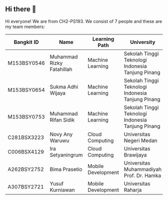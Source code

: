 ## Hi there 👋

<!--

**Here are some ideas to get you started:**

🙋‍♀️ A short introduction - what is your organization all about?
🌈 Contribution guidelines - how can the community get involved?
👩‍💻 Useful resources - where can the community find your docs? Is there anything else the community should know?
🍿 Fun facts - what does your team eat for breakfast?
🧙 Remember, you can do mighty things with the power of [Markdown](https://docs.github.com/github/writing-on-github/getting-started-with-writing-and-formatting-on-github/basic-writing-and-formatting-syntax)
-->

Hi everyone! We are from CH2-PS193. We consist of 7 people and these are my team members:

| Bangkit ID | Name     | Learning Path | University  |LinkedIn |
| ---        | ---      | ---           | ---         | ---       |
| M153BSY0546 | Muhammad Rizky Fatahillah | Machine Learning | Sekolah Tinggi Teknologi Indonesia Tanjung Pinang | [![text](https://img.shields.io/badge/LinkedIn-0077B5?style=for-the-badge&logo=linkedin&logoColor=white)](https://www.linkedin.com/in/muhammad-rizky-fatahillah-50903b267/) |
| M153BSY0654 | Sukma Adhi Wijaya | Machine Learning | Sekolah Tinggi Teknologi Indonesia Tanjung Pinang | [![text](https://img.shields.io/badge/LinkedIn-0077B5?style=for-the-badge&logo=linkedin&logoColor=white)](https://www.linkedin.com/in/sukma-adhi-wijaya-aa1659180/) |
| M153BSY0753 | Muhammad Rifan Sidik | Machine Learning | Sekolah Tinggi Teknologi Indonesia Tanjung Pinang | [![text](https://img.shields.io/badge/LinkedIn-0077B5?style=for-the-badge&logo=linkedin&logoColor=white)](https://www.linkedin.com/in/rifan-sidik-4109081b5/) |
| C281BSX3223 | Novy Any Waruwu | Cloud Computing | Universitas Negeri Medan | [![text](https://img.shields.io/badge/LinkedIn-0077B5?style=for-the-badge&logo=linkedin&logoColor=white)](https://www.linkedin.com/in/novy-any-waruwu/) |
| C006BSX4129 | Ira Setyaningrum | Cloud Computing | Universitas Brawijaya | [![text](https://img.shields.io/badge/LinkedIn-0077B5?style=for-the-badge&logo=linkedin&logoColor=white)](https://www.linkedin.com/in/ira-setyaningrum/) |
| A262BSY2752 | Bima Prasetio | Mobile Development | Universitas Muhammadiyah Prof. Dr. Hamka | [![text](https://img.shields.io/badge/LinkedIn-0077B5?style=for-the-badge&logo=linkedin&logoColor=white)](https://www.linkedin.com/in/bimamib16/) |
| A307BSY2721 | Yusuf Kurniawan | Mobile Development | Universitas Raharja | [![text](https://img.shields.io/badge/LinkedIn-0077B5?style=for-the-badge&logo=linkedin&logoColor=white)](https://www.linkedin.com/in/yusuf-kurniawan-3b6948288/) |
